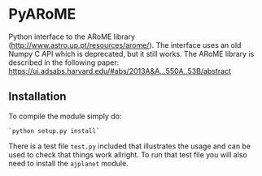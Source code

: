# PyARoME
Python interface to the ARoME library (http://www.astro.up.pt/resources/arome/). The interface uses an old Numpy C API which is deprecated, but it still works. The ARoME library is described in the following paper: https://ui.adsabs.harvard.edu/#abs/2013A&A...550A..53B/abstract


Installation
------------

To compile the module simply do:

	`python setup.py install`

There is a test file `test.py` included that illustrates the usage and can be used to check that things work allright. To run that test file you will also need to install the `ajplanet` module.

